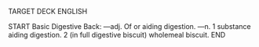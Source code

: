 TARGET DECK
ENGLISH

START
Basic
Digestive
Back: —adj. Of or aiding digestion. —n. 1 substance aiding digestion. 2 (in full digestive biscuit) wholemeal biscuit.
END
